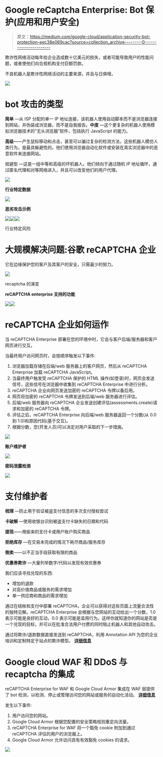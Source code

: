 # Google reCaptcha Enterprise: Bot 保护(应用和用户安全)

> 原文：<https://medium.com/google-cloud/application-security-bot-protection-eec38e069cac?source=collection_archive---------0----------------------->

欺诈性网络活动每年给企业造成数十亿美元的损失，或者可能导致用户的性能问题，或者使他们向合规机构支付巨额罚款。

不良机器人是欺诈性网络活动的主要来源，并且与日俱增。

![](img/1628fa54b53c843eb5f4c6dd18299a05.png)

# bot 攻击的类型

**简单** —从 ISP 分配的单一 IP 地址连接，该机器人使用自动脚本而不是浏览器连接到网站，并伪装成浏览器，而不是自我报告。**中度** —这个更复杂的机器人使用模拟浏览器技术的“无头浏览器”软件，包括执行 JavaScript 的能力。

**高级**——产生鼠标移动和点击，甚至可以骗过复杂的检测方法，这些机器人模仿人类行为，是最具躲避性的。他们使用浏览器自动化软件或安装在真实浏览器中的恶意软件来连接网站。

规避型 —这是一组中等和高级的坏机器人。他们倾向于通过随机 IP 地址循环，通过匿名代理和对等网络进入，并且可以改变他们的用户代理。

![](img/b2c0f69b7d4d00008a28cef30db7e19c.png)

**行业特定数据**

![](img/f3245ddd1fd6170bae6faaf152a8fe7c.png)

**恶劣攻击示例**

![](img/815348a00a5f155b4e9666fd7715a2d8.png)![](img/86cb317c538ad789753e22e35be5ff22.png)![](img/c243fe944272c9acd7267c7c128f0768.png)

行业特定风险

# 大规模解决问题:谷歌 reCAPTCHA 企业

它在边缘保护您的客户及其客户的安全，只需最少的努力。

![](img/ba29917ccd98bc018a789eb802de67f6.png)

recaptcha 的演变

**reCAPTCHA enterprise 支持的功能**

![](img/726c6522981bda0dd43e95fecb4287fc.png)![](img/8a76b361030a385baeca909237f6b81e.png)

# reCAPTCHA 企业如何运作

当 reCAPTCHA Enterprise 部署在您的环境中时，它会与客户后端/服务器和客户网页进行交互。

当最终用户访问网页时，会按顺序触发以下事件:

1.  浏览器加载存储在后端/web 服务器上的客户网页，然后从 reCAPTCHA Enterprise 加载 reCAPTCHA JavaScript。
2.  当最终用户触发受 reCAPTCHA 保护的 HTML 操作(如登录)时，网页会发送信号，这些信号在浏览器中收集到 reCAPTCHA Enterprise 中进行分析。
3.  reCAPTCHA 企业向网页发送加密的 reCAPTCHA 令牌以备后用。
4.  网页将加密的 reCAPTCHA 令牌发送到后端/web 服务器进行评估。
5.  后端/web 服务器向 reCAPTCHA 企业发送创建评估(assessments.create)请求和加密的 reCAPTCHA 令牌。
6.  评估之后，reCAPTCHA Enterprise 向后端/web 服务器返回一个分数(从 0.0 到 1.0)和原因代码(基于交互)。
7.  根据分数，您(开发人员)可以决定对用户采取的下一步措施。

![](img/382795c6beda1f3eaa54a97ade7e9c5c.png)

**账户维护者**

![](img/e6114ec2924bcc5720982678a87827d7.png)

**密码泄露检测**

![](img/5cf4269ed95d65e1d6ad70f4689ea502.png)

# 支付维护者

**梳理** —防止用于验证被盗支付信息的多次支付授权尝试

**卡破解** —使用收银台识别被盗支付卡缺失的日期和代码

**提现**——用偷来的支付卡或用户账户购买商品

**拒绝库存** —在交易未完成的情况下耗尽商品/服务库存

**倒卖**——以不正当手段获取有限的商品

**优惠券欺诈** —大量列举数字/代码以发现有效优惠券

我们应该寻找兑现的东西:

*   增加的退款
*   对高价值商品或服务的需求增加
*   单一供应商和商品的需求增加

通过在结帐和支付中部署 reCAPTCHA，企业可以获得对这些页面上流量合法性的独特见解。reCAPTCHA Enterprise 会根据与您网站的互动给出一个分数，1.0 表示可能是良好的互动，0.0 表示可能是滥用行为。这样你就知道你的网站是否是一个兑现的目标，并可以在批准合法用户付费的同时阻止机器人和其他自动攻击。

通过将欺诈/退款数据直接发送到 reCAPTCHA，利用 Annotation API 为您的企业培训和定制特定于站点的欺诈模型。 [**详细信息**](https://cloud.google.com/recaptcha-enterprise/docs/payment-flows)

# Google cloud WAF 和 DDoS 与 recaptcha 的集成

reCAPTCHA Enterprise for WAF 和 Google Cloud Armor 集成在 WAF 层提供了 bot 检测，以检测、停止或管理访问您的网站或服务的自动化活动。 [**详细信息**](https://cloud.google.com/recaptcha-enterprise/docs/integration-overview)

发生以下事件:

1.  用户访问您的网站。
2.  Google Cloud Armor 根据您配置的安全策略规则重定向流量。
3.  reCAPTCHA Enterprise for WAF 将一个豁免 cookie 附加到通过 reCAPTCHA 评估的用户的浏览器上。
4.  Google Cloud Armor 允许访问具有有效豁免 cookies 的请求。

![](img/81eae05bbeb3f8635d60896cc0925ab7.png)